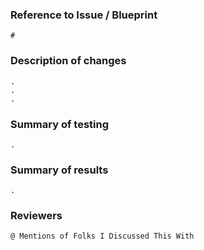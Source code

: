 
### Reference to Issue / Blueprint

    #

### Description of changes
    
    .
    .
    .

### Summary of testing

    .

### Summary of results

    .
    
### Reviewers

    @ Mentions of Folks I Discussed This With
    